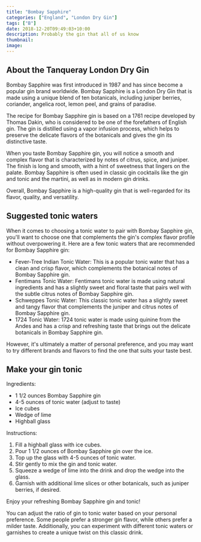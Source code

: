 ```yaml
---
title: "Bombay Sapphire"
categories: ["England", "London Dry Gin"]
tags: ["B"]
date: 2018-12-20T09:49:03+10:00
description: Probably the gin that all of us know
thumbnail: 
image: 
---
```


## About the Tanqueray London Dry Gin

Bombay Sapphire was first introduced in 1987 and has since become a popular gin brand worldwide. Bombay Sapphire is a London Dry Gin that is made using a unique blend of ten botanicals, including juniper berries, coriander, angelica root, lemon peel, and grains of paradise.

The recipe for Bombay Sapphire gin is based on a 1761 recipe developed by Thomas Dakin, who is considered to be one of the forefathers of English gin. The gin is distilled using a vapor infusion process, which helps to preserve the delicate flavors of the botanicals and gives the gin its distinctive taste.

When you taste Bombay Sapphire gin, you will notice a smooth and complex flavor that is characterized by notes of citrus, spice, and juniper. The finish is long and smooth, with a hint of sweetness that lingers on the palate. Bombay Sapphire is often used in classic gin cocktails like the gin and tonic and the martini, as well as in modern gin drinks.

Overall, Bombay Sapphire is a high-quality gin that is well-regarded for its flavor, quality, and versatility.

## Suggested tonic waters

When it comes to choosing a tonic water to pair with Bombay Sapphire gin, you'll want to choose one that complements the gin's complex flavor profile without overpowering it. Here are a few tonic waters that are recommended for Bombay Sapphire gin:

- Fever-Tree Indian Tonic Water: This is a popular tonic water that has a clean and crisp flavor, which complements the botanical notes of Bombay Sapphire gin.
- Fentimans Tonic Water: Fentimans tonic water is made using natural ingredients and has a slightly sweet and floral taste that pairs well with the subtle citrus notes of Bombay Sapphire gin.
- Schweppes Tonic Water: This classic tonic water has a slightly sweet and tangy flavor that complements the juniper and citrus notes of Bombay Sapphire gin.
- 1724 Tonic Water: 1724 tonic water is made using quinine from the Andes and has a crisp and refreshing taste that brings out the delicate botanicals in Bombay Sapphire gin.

However, it's ultimately a matter of personal preference, and you may want to try different brands and flavors to find the one that suits your taste best.

## Make your gin tonic

Ingredients:

- 1 1/2 ounces Bombay Sapphire gin
- 4-5 ounces of tonic water (adjust to taste)
- Ice cubes
- Wedge of lime
- Highball glass

Instructions:

1. Fill a highball glass with ice cubes.
2. Pour 1 1/2 ounces of Bombay Sapphire gin over the ice.
3. Top up the glass with 4-5 ounces of tonic water.
4. Stir gently to mix the gin and tonic water.
5. Squeeze a wedge of lime into the drink and drop the wedge into the glass.
6. Garnish with additional lime slices or other botanicals, such as juniper berries, if desired.

Enjoy your refreshing Bombay Sapphire gin and tonic!

You can adjust the ratio of gin to tonic water based on your personal preference. Some people prefer a stronger gin flavor, while others prefer a milder taste. Additionally, you can experiment with different tonic waters or garnishes to create a unique twist on this classic drink.